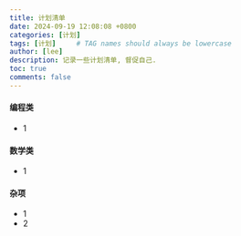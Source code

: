 ```yaml
---
title: 计划清单
date: 2024-09-19 12:08:08 +0800
categories: [计划]
tags: [计划]     # TAG names should always be lowercase
author: [lee]
description: 记录一些计划清单, 督促自己.
toc: true
comments: false
---
```


#### 编程类
- 1

#### 数学类
- 1

#### 杂项
- 1
- 2

